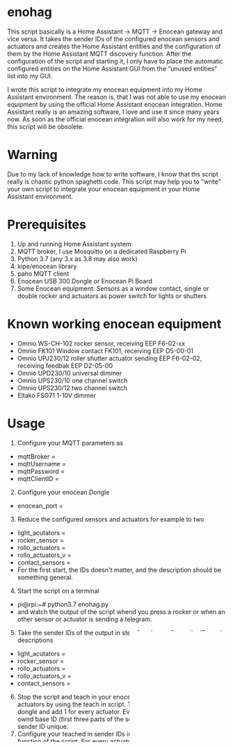 # enohag
This script basically is a Home Assistant -> MQTT -> Enocean gateway and vice versa.
It takes the sender IDs of the configured enocean sensors and actuators and creates the Home Assistant entities and the configuration of them by the Home Assistant MQTT discovery function. After the configuration of the script and starting it, I only have to place the automatic configured entities on the Home Assistant GUI from the “unused entities” list into my GUI.

I wrote this script to integrate my enocean equipment into my Home Assistant environment.
The reason is, that I was not able to use my enocean equipment by using the official Home Assistant enocean integration. 
Home Assistant really is an amazing software, I love and use it since many years now. As soon as the official enocean integration will also work for my need, this script will be obsolete.

# Warning
Due to my lack of knowledge how to write software, I know that ths script really is chaotic python spaghetti code.
This script may help you to "write" your own script to integrate your enocean equipment in your Home Assistant environment. 

# Prerequisites
1. Up and running Home Assistant system
2. MQTT broker, I use Mosquitto on a dedicated Raspberry Pi
3. Python 3.7 (any 3.x as 3.8 may also work)
4. kipe/enocean library
5. paho MQTT client
6. Enocean USB 300 Dongle or Enocean Pi Board
7. Some Enocean equipment: Sensors as a window contact, single or double rocker and actuators as power switch for lights or shutters 

# Known working enocean equipment
- Omnio WS-CH-102 rocker sensor, receiving EEP F6-02-xx
- Omnio FK101 Window contact FK101, receiving EEP D5-00-01
- Omnio UPJ230/12 roller shutter actuator sending EEP F6-02-02, receiving feedbak EEP D2-05-00
- Omnio UPD230/10 universal dimmer
- Omnio UPS230/10 one channel switch
- Omnio UPS230/12 two channel switch
- Eltako FSG71 1-10V dimmer

# Usage
1. Configure your MQTT parameters as
- mqttBroker =
- mqttUsername =
- mqttPassword = 
- mqttClientID =
2. Configure your enocean Dongle
- enocean_port = 
3. Reduce the configured sensors and actuators for example to two
- light_acutators =
- rocker_sensor = 
- rollo_actuators =
- rollo_actuators_v =
- contact_sensors =
- For the first start, the IDs doesn't  matter, and the description should be something general.
4. Start the script on a terminal
- pi@rpi:~# python3.7 enohag.py
- and watch the output of the script whend you press a rocker or when an other sensor or actuator is sending a telegram. 
5. Take the sender IDs of the output in step 4 and reconfigure the IDs and descriptions
- light_acutators =
- rocker_sensor = 
- rollo_actuators =
- rollo_actuators_v =
- contact_sensors =
6. Stop the script and teach in your enocean dongle sender ID's to your actuators by using the teach in script. Take the base ID of your enocean dongle and add 1 for every actuator. Every enocean dongle has it's ownd base ID (first three parts of the sender ID), the last part makes the sender ID unique.
7. Configure your teached in sender IDs in the "def on_mqtt_message" function of the script.
   For every actuator you have to configure the message.topic== belong your configuration of step 5 and two times teh teached in sender IDs. One time for 'ON' and one time for 'OFF'.
   
